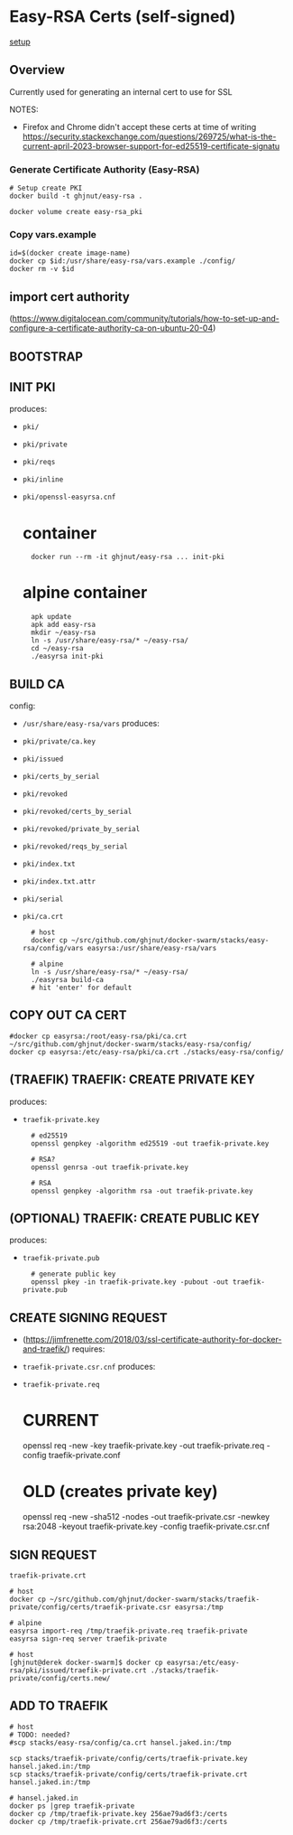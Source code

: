 # Easy-RSA Certs (self-signed)
[setup](https://www.digitalocean.com/community/tutorials/how-to-set-up-and-configure-a-certificate-authority-ca-on-ubuntu-20-04)
## Overview

Currently used for generating an internal cert to use for SSL

NOTES:
- Firefox and Chrome didn't accept these certs at time of writing https://security.stackexchange.com/questions/269725/what-is-the-current-april-2023-browser-support-for-ed25519-certificate-signatu

### Generate Certificate Authority (Easy-RSA)

	# Setup create PKI
	docker build -t ghjnut/easy-rsa .

	docker volume create easy-rsa_pki

### Copy vars.example

	id=$(docker create image-name)
	docker cp $id:/usr/share/easy-rsa/vars.example ./config/
	docker rm -v $id

## import cert authority
(https://www.digitalocean.com/community/tutorials/how-to-set-up-and-configure-a-certificate-authority-ca-on-ubuntu-20-04)

## BOOTSTRAP

## INIT PKI
produces:
- `pki/`
- `pki/private`
- `pki/reqs`
- `pki/inline`
- `pki/openssl-easyrsa.cnf`

	# container
		docker run --rm -it ghjnut/easy-rsa ... init-pki

	# alpine container
		apk update
		apk add easy-rsa
		mkdir ~/easy-rsa
		ln -s /usr/share/easy-rsa/* ~/easy-rsa/
		cd ~/easy-rsa
		./easyrsa init-pki

## BUILD CA
config:
- `/usr/share/easy-rsa/vars`
produces:
- `pki/private/ca.key`
- `pki/issued`
- `pki/certs_by_serial`
- `pki/revoked`
- `pki/revoked/certs_by_serial`
- `pki/revoked/private_by_serial`
- `pki/revoked/reqs_by_serial`
- `pki/index.txt`
- `pki/index.txt.attr`
- `pki/serial`
- `pki/ca.crt`

		# host
		docker cp ~/src/github.com/ghjnut/docker-swarm/stacks/easy-rsa/config/vars easyrsa:/usr/share/easy-rsa/vars

		# alpine
		ln -s /usr/share/easy-rsa/* ~/easy-rsa/
		./easyrsa build-ca
		# hit 'enter' for default

## COPY OUT CA CERT

	#docker cp easyrsa:/root/easy-rsa/pki/ca.crt ~/src/github.com/ghjnut/docker-swarm/stacks/easy-rsa/config/
	docker cp easyrsa:/etc/easy-rsa/pki/ca.crt ./stacks/easy-rsa/config/

## (TRAEFIK) TRAEFIK: CREATE PRIVATE KEY
produces:
- `traefik-private.key`

		# ed25519
		openssl genpkey -algorithm ed25519 -out traefik-private.key

		# RSA?
		openssl genrsa -out traefik-private.key

		# RSA
		openssl genpkey -algorithm rsa -out traefik-private.key

## (OPTIONAL) TRAEFIK: CREATE PUBLIC KEY
produces:
- `traefik-private.pub`

		# generate public key
		openssl pkey -in traefik-private.key -pubout -out traefik-private.pub

## CREATE SIGNING REQUEST
- (https://jimfrenette.com/2018/03/ssl-certificate-authority-for-docker-and-traefik/)
requires:
- `traefik-private.csr.cnf`
produces:
- `traefik-private.req`

	# CURRENT
	openssl req -new -key traefik-private.key -out traefik-private.req -config traefik-private.conf

	# OLD (creates private key)
	openssl req -new -sha512 -nodes -out traefik-private.csr -newkey rsa:2048 -keyout traefik-private.key -config traefik-private.csr.cnf

## SIGN REQUEST
`traefik-private.crt`

	# host
	docker cp ~/src/github.com/ghjnut/docker-swarm/stacks/traefik-private/config/certs/traefik-private.csr easyrsa:/tmp

	# alpine
	easyrsa import-req /tmp/traefik-private.req traefik-private
	easyrsa sign-req server traefik-private

	# host
	[ghjnut@derek docker-swarm]$ docker cp easyrsa:/etc/easy-rsa/pki/issued/traefik-private.crt ./stacks/traefik-private/config/certs.new/

## ADD TO TRAEFIK

	# host
	# TODO: needed?
	#scp stacks/easy-rsa/config/ca.crt hansel.jaked.in:/tmp

	scp stacks/traefik-private/config/certs/traefik-private.key hansel.jaked.in:/tmp
	scp stacks/traefik-private/config/certs/traefik-private.crt hansel.jaked.in:/tmp

	# hansel.jaked.in
	docker ps |grep traefik-private
	docker cp /tmp/traefik-private.key 256ae79ad6f3:/certs
	docker cp /tmp/traefik-private.crt 256ae79ad6f3:/certs
